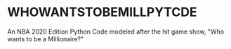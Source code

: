 # WHOWANTSTOBEMILLPYTCDE
An NBA 2020 Edition Python Code modeled after the hit game show, "Who wants to be a Millionaire?"
